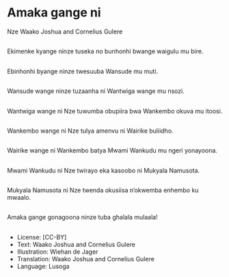 # Amaka gange ni
Nze
Waako Joshua and
Cornelius Gulere

##
Ekimenke kyange ninze
tuseka no bunhonhi
bwange waigulu mu
bire.


##
Ebinhonhi byange ninze
twesuuba Wansude mu
muti.


##
Wansude wange ninze
tuzaanha ni Wantwiga
wange mu nsozi.


##
Wantwiga wange ni Nze
tuwumba obupiira bwa
Wankembo okuva mu
itoosi.


##
Wankembo wange ni
Nze tulya amenvu ni
Wairike buliidho.


##
Wairike wange ni
Wankembo
batya Mwami Wankudu
mu ngeri yonayoona.


##
Mwami Wankudu ni Nze
twirayo eka kasoobo ni
Mukyala Namusota.


##
Mukyala Namusota ni
Nze
twenda okusiisa
n’okwemba enhembo
ku mwaalo.


##
Amaka gange
gonagoona ninze
tuba ghalala mulaala!


##
* License: [CC-BY]
* Text: Waako Joshua and Cornelius Gulere
* Illustration: Wiehan de Jager
* Translation: Waako Joshua and Cornelius Gulere
* Language: Lusoga


